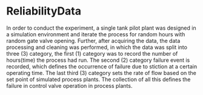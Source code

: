# ReliabilityData
In order to conduct the experiment, a single tank pilot plant was designed in a simulation environment and iterate the process for random hours with random gate valve opening. Further, after acquiring the data, the data processing and cleaning was performed, in which the data was split into three (3) category, the first (1) category was to record the number of hours(time) the process had run. The second (2) category failure event is recorded, which defines the occurrence of failure due to stiction at a certain operating time. The last third (3) category sets the rate of flow based on the set point of simulated process plants. The collection of all this defines the failure in control valve operation in process plants.
